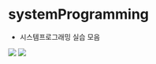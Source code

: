 # systemProgramming
* 시스템프로그래밍 실습 모음

<img src="https://img.shields.io/badge/linux-FCC624?style=for-the-badge&logo=linux&logoColor=black"> <img src="https://img.shields.io/badge/C-A8B9CC?style=for-the-badge&logo=C&logoColor=black"> 
